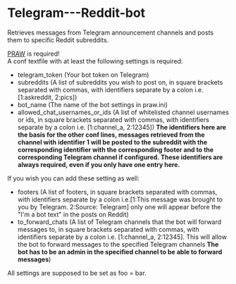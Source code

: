 # Telegram---Reddit-bot
Retrieves messages from Telegram announcement channels and posts them to specific Reddit subreddits.  

[PRAW](https://github.com/praw-dev/praw) is required!  
A conf textfile with at least the following settings is required:
- telegram_token (Your bot token on Telegram)
- subreddits (A list of subreddits you wish to post on, in square brackets separated with commas, with identifiers separate by a colon i.e. [1:askreddit, 2:pics])
- bot_name (The name of the bot settings in praw.ini)  
- allowed_chat_usernames_or_ids (A list of whitelisted channel usernames or ids, in square brackets separated with commas, with identifiers separate by a colon i.e. [1:channel_a, 2:12345]) **The identifiers here are the basis for the other conf lines, messages retrieved from the channel with identifier 1 will be posted to the subreddit with the corresponding identifier with the corresponding footer and to the corresponding Telegram channel if configured. These identifiers are always required, even if you only have one entry here.** 

If you wish you can add these setting as well:
- footers (A list of footers, in square brackets separated with commas, with identifiers separate by a colon i.e.[1:This message was brought to you by Telegram. 2:Source: Telegram] only one will appear before the "I'm a bot text" in the posts on Reddit)  
- to_forward_chats (A list of Telegram channels that the bot will forward messages to, in square brackets separated with commas, with identifiers separate by a colon i.e. [1:channel_a, 2:12345]. This will allow the bot to forward messages to the specified Telegram channels **The bot has to be an admin in the specified channel to be able to forward messages**)

All settings are supposed to be set as foo = bar.
